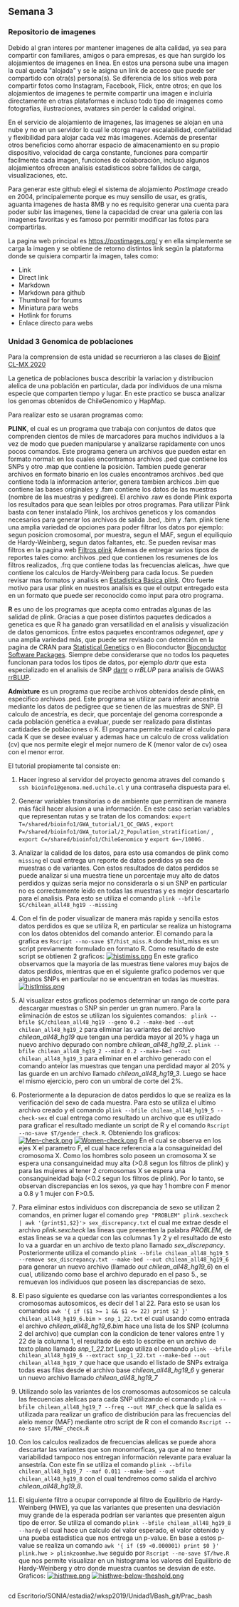 ## Semana 3

### Repositorio de imagenes

Debido al gran interes por mantener imagenes de alta calidad, ya sea para compartir con familiares, amigos o para empresas, es que han surgido los alojamientos de imagenes en linea. En estos una persona sube una imagen la cual queda "alojada" y se le asigna un link de acceso que puede ser compartido con otra(s) persona(s). Se diferencia de los sitios web para compartir fotos como Instagram, Facebook, Flick, entre otros; en que los alojamientos de imagenes te permite compartir una imagen e incluirla directamente en otras plataformas e incluso todo tipo de imagenes como fotografias, ilustraciones, avatares sin perder la calidad original.

En el servicio de alojamiento de imagenes, las imagenes se alojan en una nube y no en un servidor lo cual le otorga mayor escalabilidad, confiabilidad y flexibilidad para alojar cada vez más imagenes. Además de presentar otros beneficios como ahorrar espacio de almacenamiento en su propio dispositivo, velocidad de carga constante, funciones para compartir facilmente cada imagen, funciones de colaboración, incluso algunos alojamientos ofrecen analisis estadisticos sobre fallidos de carga, visualizaciones, etc.

Para generar este github elegi el sistema de alojamiento *PostImage* creado en 2004, principalemente porque es muy sensillo de usar, es gratis, aguanta imagenes de hasta 8MB y no es requisito generar una cuenta para poder subir las imagenes, tiene la capacidad de crear una galeria con las imagenes favoritas y es famoso por permitir modificar las fotos para compartirlas.

La pagina web principal es https://postimages.org/ y en ella simplemente se carga la imagen y se obtiene de retorno distintos link según la plataforma donde se quisiera compartir la imagen, tales como:
* Link
* Direct link
* Markdown
* Markdown para github
* Thumbnail for forums
* Miniatura para webs
* Hotlink for forums
* Enlace directo para webs





### Unidad 3 Genomica de poblaciones

Para la comprension de esta unidad se recurrieron a las clases de [Bioinf CL-MX 2020](https://www.youtube.com/watch?v=Gdxwh2oSkOY&ab_channel=Bioinform%C3%A1ticaCL-MX)

La genetica de poblaciones busca describir la variacion y distribucion alelica de una población en particular, dada por individuos de una misma especie que comparten tiempo y lugar. En este practico se busca analizar los genomas obtenidos de ChileGenomico y HapMap.

Para realizar esto se usaran programas como:

**PLINK**, el cual es un programa que trabaja con conjuntos de datos que comprenden cientos de miles de marcadores para muchos individuos a la vez de modo que pueden manipularse y analizarse rapidamente con unos pocos comandos. 
Este programa genera un archivos que pueden estar en formato normal: en los cuales encontramos archivos .ped que contiene los SNPs y otro .map que contiene la posiciòn. Tambien puede generar archivos en formato binario en los cuales encontramos archivos .bed que contiene toda la informacion anterior, genera tambien archicos .bim que contiene las bases originales y .fam contiene los datos de las muestras (nombre de las muestras y pedigree).
El archivo .raw es donde Plink exporta los resultados para que sean leibles por otros programas.
Para utilizar Plink basta con tener instalado Plink, los archivos geneticos y los comandos necesarios para generar los archivos de salida .bed, .bim y .fam.
plink tiene una amplia variedad de opciones para poder filtrar los datos por ejemplo: segun posicion cromosomal, por muestra, segun el MAF, segun el equiliquio de Hardy-Weinberg, segun datos faltantes, etc. Se pueden revisar mas filtros en la pagina web [Filtros plink](https://www.cog-genomics.org/plink/1.9/filter)
Ademas de entregar varios tipos de reportes tales como: archivos .ped que contienen los resumenes de los filtros realizados, .frq que contiene todas las frecuencias alelicas, .hwe que contiene los calculos de Hardy-Weinberg para cada locus. Se pueden revisar mas formatos y analisis en [Estadistica Básica plink](https://www.cog-genomics.org/plink/1.9/basic_stats).
Otro fuerte motivo para usar plink en nuestros analisis es que el output entregado esta en un formato que puede ser reconocido como input para otro programa.


**R** es uno de los programas que acepta como entradas algunas de las salidad de plink. Gracias a que posee distintos paquetes dedicados a genetica es que R ha ganado gran versatilidad en el analisis y visualización de datos genomicos. Entre estos paquetes encontramos *adegenet*, *ape* y una amplia variedad más, que puede ser revisado con detención en la pagina de CRAN para [Statistical Genetics](https://cran.microsoft.com/snapshot/2017-08-01/web/views/Genetics.html) o en Bioconductor [Bioconductor Software Packages](https://bioconductor.org/packages/release/bioc/). 
Siempre debe considerarse que no todos los paquetes funcionan para todos los tipos de datos, por ejemplo *dartr* que esta especializado en el analisis de SNP [dartr](https://pubmed.ncbi.nlm.nih.gov/29266847/) o *rrBLUP* para analisis de GWAS [rrBLUP](https://cran.r-project.org/web/packages/rrBLUP/rrBLUP.pdf).


**Admixture** es un programa que recibe archivos obtenidos desde plink, en especifico archivos .ped. Este programa se utilizar para inferir ancestría mediante los datos de pedigree que se tienen de las muestras de SNP. El calculo de ancestría, es decir, que porcentaje del genoma corresponde a cada población genética a evaluar, puede ser realizado para distintas cantidades de poblaciones o K. El programa permite realizar el calculo para cada K que se desee evaluar y ademas hace un calculo de cross validation (cv) que nos permite elegir el mejor numero de K (menor valor de cv) osea con el menor error. 


El tutorial propiamente tal consiste en:

1. Hacer ingreso al servidor del proyecto genoma atraves del comando `$ ssh bioinfo1@genoma.med.uchile.cl` y una contraseña dispuesta para el.

2. Generar variables transitorias o de ambiente que permitiran de manera más fácil hacer alusion a una información. En este caso serían variables que representan rutas y se tratan de los comandos:
`export T=/shared/bioinfo1/GWA_tutorial/1_QC_GWAS` ,  `export P=/shared/bioinfo1/GWA_tutorial/2_Population_stratification/` , `export C=/shared/bioinfo1/ChileGenomico` y `export G=~/1000G` .

3. Analizar la calidad de los datos, para esto usa comandos de plink como `missing` el cual entrega un reporte de datos perdidos ya sea de muestras o de variantes. Con estos resultados de datos perdidos se puede analizar si una muestra tiene un porcentaje muy alto de datos perdidos y quizas sería mejor no considerarla o si un SNP en particular no es correctamente leido en todas las muestras y es mejor descartarlo para el analisis. Para esto se utiliza el comando `plink --bfile $C/chilean_all48_hg19 --missing`

4. Con el fin de poder visualizar de manera más rapida y sencilla estos datos perdidos es que se utiliza R, en particular se realiza un histograma con los datos obtenidos del comando anterior. El comando para la grafica es `Rscript --no-save $T/hist_miss.R` donde hist_miss es un script previamente formulado en formato R. Como resultado de este script se obtienen 2 graficos:
[![histimiss.png](https://i.postimg.cc/R0n5qdB7/histimiss.png)](https://postimg.cc/4KZFSzny)
En este grafico observamos que la mayoria de las muestras tiene valores muy bajos de datos perdidos, mientras que en el siguiente grafico podemos ver que algunos SNPs en particular no se encuentran en todas las muestras.
[![histlmiss.png](https://i.postimg.cc/hvmfrTTT/histlmiss.png)](https://postimg.cc/9wWmX4xQ)

5. Al visualizar estos graficos podemos determinar un rango de corte para descargar muestras o SNP sin perder un gran numero. Para la eliminación de estos se utilizan los siguientes comandos:
` plink --bfile $C/chilean_all48_hg19 --geno 0.2 --make-bed --out chilean_all48_hg19_2` para eliminar las variantes del archivo *chilean_all48_hg19* que tengan una perdida mayor al 20% y haga un nuevo archivo depurado con nombre *chilean_all48_hg19_2*.
`plink --bfile chilean_all48_hg19_2 --mind 0.2 --make-bed --out chilean_all48_hg19_3` para eliminar en el archivo generado con el comando anteior las muestras que tengan una perdidad mayor al 20% y las guarde en un archivo llamado *chilean_all48_hg19_3*.
Luego se hace el mismo ejercicio, pero con un umbral de corte del 2%.

6. Posteriormente a la depuracion de datos perdidos lo que se realiza es la verificación del sexo de cada muestra. Para esto se utiliza el ultimo archivo creado y el comando `plink --bfile chilean_all48_hg19_5 --check-sex` el cual entrega como resultado  un archivo que es utilizado para graficar el resultado mediante un script de R y el comando `Rscript --no-save $T/gender_check.R`. Obteniendo los graficos:
[![Men-check.png](https://i.postimg.cc/BnLtSzqS/Men-check.png)](https://postimg.cc/3kh39n4V)
[![Women-check.png](https://i.postimg.cc/MTVqgkb4/Women-check.png)](https://postimg.cc/ZBbGyMQF)
En el cual se observa en los ejes X el parametro F, el cual hace referencia a la consaguineidad del cromosoma X. Como los hombres solo poseen un cromosoma X se espera una consanguineidad muy alta (>0.8 segun los filtros de plink) y para las mujeres al tener 2 cromosomas X se espera una consanguineidad baja (<0.2 segun los filtros de plink). Por lo tanto, se observan discrepancias en los sexos, ya que hay 1 hombre con F menor a 0.8 y 1 mujer con F>0.5. 

7. Para eliminar estos individuos con discrepancia de sexo se utilizan 2 comandos, en primer lugar el comando `grep "PROBLEM" plink.sexcheck | awk '{print$1,$2}'> sex_discrepancy.txt` el cual me extrae desde el archivo *plink.sexcheck* las lineas que presenten la palabra *PROBLEM*, de estas lineas se va a quedar con las columnas 1 y 2 y el resultado de esto lo va a guardar en un archivo de texto plano llamado *sex_discrepancy*. Posteriormente utiliza el comando `plink --bfile chilean_all48_hg19_5 --remove sex_discrepancy.txt --make-bed --out chilean_all48_hg19_6` para generar un nuevo archivo (llamado *out chilean_all48_hg19_6*) en el cual, utilizando como base el archivo depurado en el paso 5., se remuevan los individuos que poseen las discrepancias de sexo.

8. El paso siguiente es quedarse con las variantes correspondientes a los cromosomas autosomicos, es decir del 1 al 22. Para esto se usan los comandos `awk '{ if ($1 >= 1 && $1 <= 22) print $2 }' chilean_all48_hg19_6.bim > snp_1_22.txt` el cual usando como entrada el archivo *chilean_all48_hg19_6.bim* hace una lista de los SNP (columna 2 del archivo) que cumplan con la condicion de tener valores entre 1 y 22 de la columna 1, el resultado de esto lo escribe en un archivo de texto plano llamado *snp_1_22.txt*
Luego utiliza el comando `plink --bfile chilean_all48_hg19_6 --extract snp_1_22.txt --make-bed --out chilean_all48_hg19_7` que hace que usando el listado de SNPs extraiga todas esas filas desde el archivo base *chilean_all48_hg19_6* y generar un nuevo archivo llamado *chilean_all48_hg19_7*

9. Utilizando solo las variantes de los cromosomas autosomicos se calcula las frecuencias alelicas para cada SNP utilizando el comando `plink --bfile chilean_all48_hg19_7 --freq --out MAF_check` que la salida es utilizada para realizar un grafico de distribución para las frecuencias del alelo menor (MAF) mediante otro script de R con el comando `Rscript --no-save $T/MAF_check.R` 

10. Con los calculos realizados de frecuencias alelicas se puede ahora descartar las variantes que son monomorficas, ya que al no tener variabilidad tampoco nos entregan información relevante para evaluar la ansestría. Con este fin se utiliza el comando `plink --bfile chilean_all48_hg19_7 --maf 0.011 --make-bed --out chilean_all48_hg19_8` con el cual tendremos como salida el archivo *chilean_all48_hg19_8*.

11. El siguiente filtro a ocupar correponde al filtro de Equilibrio de Hardy-Weinberg (HWE), ya que las variantes que presenten una desviación muy grande de la esperada podrían ser variantes que presenten algun tipo de error. Se utiliza el comando `plink --bfile chilean_all48_hg19_8 --hardy` el cual hace un calculo del valor esperado, el valor obtenido y una pueba estadistica que nos entrega un p-value. En base a estos p-value se realiza un comando `awk '{ if ($9 <0.000001) print $0 }' plink.hwe > plinkzoomhwe.hwe` seguido por `Rscript --no-save $T/hwe.R` que nos permite visualizar en un histograma los valores del Equilibrio de Hardy-Weinberg y otro donde muestra cuantos se desvian de este. Graficos:
[![histhwe.png](https://i.postimg.cc/zX77T0RY/histhwe.png)](https://postimg.cc/nCsqJKk3)
[![histhwe-below-theshold.png](https://i.postimg.cc/htGrsT9z/histhwe-below-theshold.png)](https://postimg.cc/bsKkNGVp)










```{bash}
```
















cd Escritorio/SONIA/estadia2/wksp2019/Unidad1/Bash_git/Prac_bash
